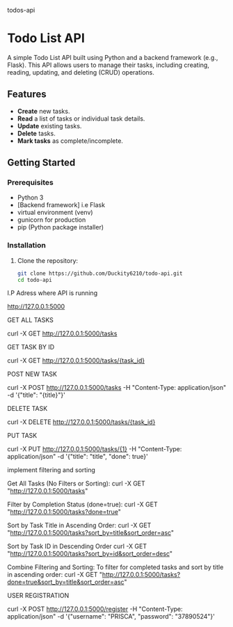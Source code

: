 todos-api
# Todo List API

A simple Todo List API built using Python and a backend framework (e.g., Flask). This API allows users to manage their tasks, including creating, reading, updating, and deleting (CRUD) operations.

## Features

- **Create** new tasks.
- **Read** a list of tasks or individual task details.
- **Update** existing tasks.
- **Delete** tasks.
- **Mark tasks** as complete/incomplete.

## Getting Started

### Prerequisites

- Python 3
- [Backend framework] i.e Flask
- virtual environment (venv)
- gunicorn for production
- pip (Python package installer)

### Installation

1. Clone the repository:

   ```bash
   git clone https://github.com/Duckity6210/todo-api.git
   cd todo-api

 I.P Adress where API is running
  
  http://127.0.0.1:5000

GET ALL TASKS

curl -X GET http://127.0.0.1:5000/tasks

GET TASK BY ID

curl -X GET http://127.0.0.1:5000/tasks/{task_id}

POST NEW TASK

curl -X POST http://127.0.0.1:5000/tasks -H "Content-Type: application/json" -d '{"title": "{title}"}'

DELETE TASK

curl -X DELETE http://127.0.0.1:5000/tasks/{task_id}

PUT TASK

curl -X PUT http://127.0.0.1:5000/tasks/{1} -H "Content-Type: application/json" -d '{"title": "title", "done": true}' 


implement filtering and sorting

Get All Tasks (No Filters or Sorting):
curl -X GET "http://127.0.0.1:5000/tasks"


Filter by Completion Status (done=true):
curl -X GET "http://127.0.0.1:5000/tasks?done=true"


Sort by Task Title in Ascending Order:
curl -X GET "http://127.0.0.1:5000/tasks?sort_by=title&sort_order=asc"


Sort by Task ID in Descending Order
curl -X GET "http://127.0.0.1:5000/tasks?sort_by=id&sort_order=desc"


Combine Filtering and Sorting: To filter for completed tasks and sort by title in ascending order:
curl -X GET "http://127.0.0.1:5000/tasks?done=true&sort_by=title&sort_order=asc"


USER REGISTRATION

curl -X POST http://127.0.0.1:5000/register -H "Content-Type: application/json" -d '{"username": "PRISCA", "password": "37890524"}'
